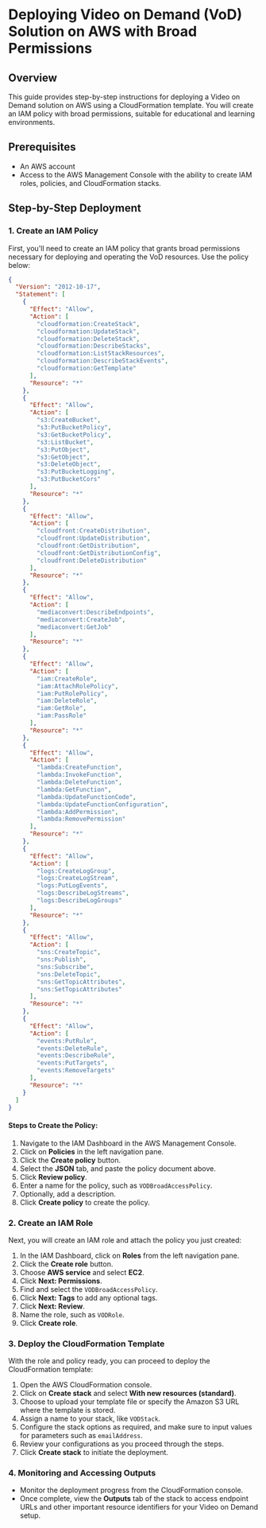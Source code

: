 # Deploying Video on Demand (VoD) Solution on AWS with Broad Permissions

## Overview

This guide provides step-by-step instructions for deploying a Video on Demand solution on AWS using a CloudFormation template. You will create an IAM policy with broad permissions, suitable for educational and learning environments.

## Prerequisites

- An AWS account
- Access to the AWS Management Console with the ability to create IAM roles, policies, and CloudFormation stacks.

## Step-by-Step Deployment

### 1. Create an IAM Policy

First, you'll need to create an IAM policy that grants broad permissions necessary for deploying and operating the VoD resources. Use the policy below:

```json
{
  "Version": "2012-10-17",
  "Statement": [
    {
      "Effect": "Allow",
      "Action": [
        "cloudformation:CreateStack",
        "cloudformation:UpdateStack",
        "cloudformation:DeleteStack",
        "cloudformation:DescribeStacks",
        "cloudformation:ListStackResources",
        "cloudformation:DescribeStackEvents",
        "cloudformation:GetTemplate"
      ],
      "Resource": "*"
    },
    {
      "Effect": "Allow",
      "Action": [
        "s3:CreateBucket",
        "s3:PutBucketPolicy",
        "s3:GetBucketPolicy",
        "s3:ListBucket",
        "s3:PutObject",
        "s3:GetObject",
        "s3:DeleteObject",
        "s3:PutBucketLogging",
        "s3:PutBucketCors"
      ],
      "Resource": "*"
    },
    {
      "Effect": "Allow",
      "Action": [
        "cloudfront:CreateDistribution",
        "cloudfront:UpdateDistribution",
        "cloudfront:GetDistribution",
        "cloudfront:GetDistributionConfig",
        "cloudfront:DeleteDistribution"
      ],
      "Resource": "*"
    },
    {
      "Effect": "Allow",
      "Action": [
        "mediaconvert:DescribeEndpoints",
        "mediaconvert:CreateJob",
        "mediaconvert:GetJob"
      ],
      "Resource": "*"
    },
    {
      "Effect": "Allow",
      "Action": [
        "iam:CreateRole",
        "iam:AttachRolePolicy",
        "iam:PutRolePolicy",
        "iam:DeleteRole",
        "iam:GetRole",
        "iam:PassRole"
      ],
      "Resource": "*"
    },
    {
      "Effect": "Allow",
      "Action": [
        "lambda:CreateFunction",
        "lambda:InvokeFunction",
        "lambda:DeleteFunction",
        "lambda:GetFunction",
        "lambda:UpdateFunctionCode",
        "lambda:UpdateFunctionConfiguration",
        "lambda:AddPermission",
        "lambda:RemovePermission"
      ],
      "Resource": "*"
    },
    {
      "Effect": "Allow",
      "Action": [
        "logs:CreateLogGroup",
        "logs:CreateLogStream",
        "logs:PutLogEvents",
        "logs:DescribeLogStreams",
        "logs:DescribeLogGroups"
      ],
      "Resource": "*"
    },
    {
      "Effect": "Allow",
      "Action": [
        "sns:CreateTopic",
        "sns:Publish",
        "sns:Subscribe",
        "sns:DeleteTopic",
        "sns:GetTopicAttributes",
        "sns:SetTopicAttributes"
      ],
      "Resource": "*"
    },
    {
      "Effect": "Allow",
      "Action": [
        "events:PutRule",
        "events:DeleteRule",
        "events:DescribeRule",
        "events:PutTargets",
        "events:RemoveTargets"
      ],
      "Resource": "*"
    }
  ]
}
```

#### Steps to Create the Policy:

1. Navigate to the IAM Dashboard in the AWS Management Console.
2. Click on **Policies** in the left navigation pane.
3. Click the **Create policy** button.
4. Select the **JSON** tab, and paste the policy document above.
5. Click **Review policy**.
6. Enter a name for the policy, such as `VODBroadAccessPolicy`.
7. Optionally, add a description.
8. Click **Create policy** to create the policy.

### 2. Create an IAM Role

Next, you will create an IAM role and attach the policy you just created:

1. In the IAM Dashboard, click on **Roles** from the left navigation pane.
2. Click the **Create role** button.
3. Choose **AWS service** and select **EC2**.
4. Click **Next: Permissions**.
5. Find and select the `VODBroadAccessPolicy`.
6. Click **Next: Tags** to add any optional tags.
7. Click **Next: Review**.
8. Name the role, such as `VODRole`.
9. Click **Create role**.

### 3. Deploy the CloudFormation Template

With the role and policy ready, you can proceed to deploy the CloudFormation template:

1. Open the AWS CloudFormation console.
2. Click on **Create stack** and select **With new resources (standard)**.
3. Choose to upload your template file or specify the Amazon S3 URL where the template is stored.
4. Assign a name to your stack, like `VODStack`.
5. Configure the stack options as required, and make sure to input values for parameters such as `emailAddress`.
6. Review your configurations as you proceed through the steps.
7. Click **Create stack** to initiate the deployment.

### 4. Monitoring and Accessing Outputs

- Monitor the deployment progress from the CloudFormation console.
- Once complete, view the **Outputs** tab of the stack to access endpoint URLs and other important resource identifiers for your Video on Demand setup.
